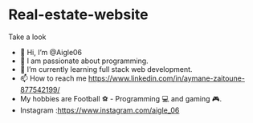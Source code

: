 # Real-estate-website
 Take a look
- 👋 Hi, I’m @Aigle06
- 👀 I am passionate about programming.
- 🌱 I’m currently learning full stack web development.
- 📫 How to reach me https://www.linkedin.com/in/aymane-zaitoune-877542199/
- My hobbies are Football ⚽ - Programming 💻 and gaming 🎮.
- Instagram :https://www.instagram.com/aigle_06

<!---
Aigle06/Aigle06 is a ✨ special ✨ repository because its `README.md` (this file) appears on your GitHub profile.
You can click the Preview link to take a look at your changes.
--->
